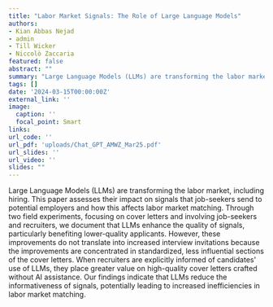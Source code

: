 ```yaml
---
title: "Labor Market Signals: The Role of Large Language Models"
authors:
- Kian Abbas Nejad
- admin
- Till Wicker
- Niccolò Zaccaria
featured: false
abstract: ""
summary: "Large Language Models (LLMs) are transforming the labor market, including hiring. This paper assesses their impact on signals that job-seekers send to potential employers and how this affects labor market matching. Through two field experiments, focusing on cover letters and involving job-seekers and recruiters, we document that LLMs enhance the quality of signals, particularly benefiting lower-quality applicants. However, these improvements do not translate into increased interview invitations because the improvements are concentrated in standardized, less influential sections of the cover letters."
tags: []
date: '2024-03-15T00:00:00Z'
external_link: ''
image:
  caption: ''
  focal_point: Smart
links:
url_code: ''
url_pdf: 'uploads/Chat_GPT_AMWZ_Mar25.pdf'
url_slides: ''
url_video: ''
slides: ""
---
```


Large Language Models (LLMs) are transforming the labor market, including hiring. This paper assesses their impact on signals that job-seekers send to potential employers and how this affects labor market matching. Through two field experiments, focusing on cover letters and involving job-seekers and recruiters, we document that LLMs enhance the quality of signals, particularly benefiting lower-quality applicants. However, these improvements do not translate into increased interview invitations because the improvements are concentrated in standardized, less influential sections of the cover letters. When recruiters are explicitly informed of candidates' use of LLMs, they place greater value on high-quality cover letters crafted without AI assistance. Our findings indicate that LLMs reduce the informativeness of signals, potentially leading to increased inefficiencies in labor market matching.
